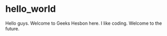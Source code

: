 hello_world
===========

Hello guys. Welcome to Geeks
Hesbon here. I like coding. Welcome to the future.
